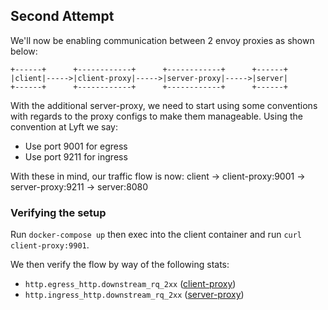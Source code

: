 ## Second Attempt

We'll now be enabling communication between 2 envoy proxies as shown below:

```
+------+      +------------+      +------------+      +------+
|client|----->|client-proxy|----->|server-proxy|----->|server|
+------+      +------------+      +------------+      +------+
```

With the additional server-proxy, we need to start using some conventions with regards to the proxy configs to make them manageable. Using the convention at Lyft we say:

* Use port 9001 for egress
* Use port 9211 for ingress

With these in mind, our traffic flow is now:
client -> client-proxy:9001 -> server-proxy:9211 -> server:8080

### Verifying the setup

Run `docker-compose up` then exec into the client container and run `curl client-proxy:9901`.

We then verify the flow by way of the following stats:

* `http.egress_http.downstream_rq_2xx` ([client-proxy](http://localhost:8001/stats))
* `http.ingress_http.downstream_rq_2xx` ([server-proxy](http://localhost:8002/stats))
